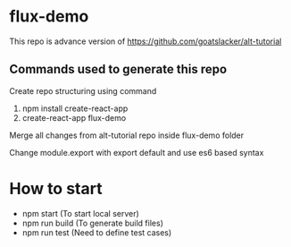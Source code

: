 # flux-demo

This repo is advance version of https://github.com/goatslacker/alt-tutorial

## Commands used to generate this repo

Create repo structuring using command
1. npm install create-react-app
2. create-react-app flux-demo
  
Merge all changes from alt-tutorial repo inside flux-demo folder
  
Change module.export with export default and use es6 based syntax


# How to start 
- npm start (To start local server)
- npm run build (To generate build files)
- npm run test (Need to define test cases)
